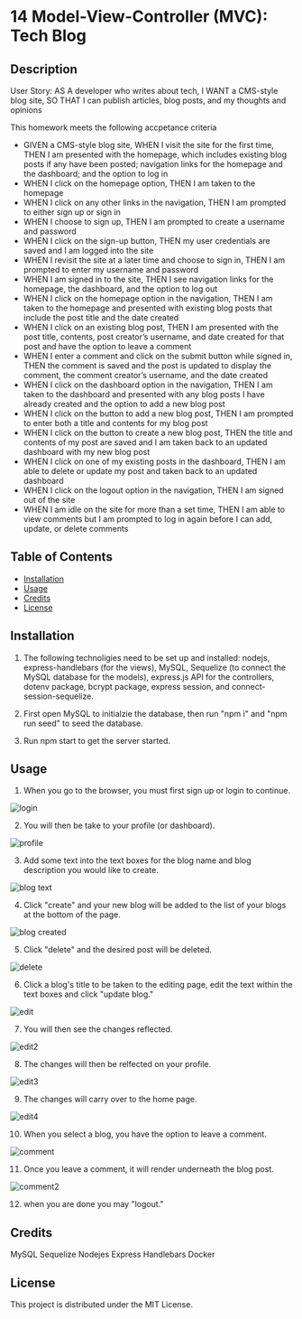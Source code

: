 # 14 Model-View-Controller (MVC): Tech Blog

## Description

User Story: AS A developer who writes about tech, I WANT a CMS-style blog site, SO THAT I can publish articles, blog posts, and my thoughts and opinions

This homework meets the following accpetance criteria

- GIVEN a CMS-style blog site, WHEN I visit the site for the first time, THEN I am presented with the homepage, which includes existing blog posts if any have been posted; navigation links for the homepage and the dashboard; and the option to log in
- WHEN I click on the homepage option, THEN I am taken to the homepage
- WHEN I click on any other links in the navigation, THEN I am prompted to either sign up or sign in
- WHEN I choose to sign up, THEN I am prompted to create a username and password
- WHEN I click on the sign-up button, THEN my user credentials are saved and I am logged into the site
- WHEN I revisit the site at a later time and choose to sign in, THEN I am prompted to enter my username and password
- WHEN I am signed in to the site, THEN I see navigation links for the homepage, the dashboard, and the option to log out
- WHEN I click on the homepage option in the navigation, THEN I am taken to the homepage and presented with existing blog posts that include the post title and the date created
- WHEN I click on an existing blog post, THEN I am presented with the post title, contents, post creator’s username, and date created for that post and have the option to leave a comment
- WHEN I enter a comment and click on the submit button while signed in, THEN the comment is saved and the post is updated to display the comment, the comment creator’s username, and the date created
- WHEN I click on the dashboard option in the navigation, THEN I am taken to the dashboard and presented with any blog posts I have already created and the option to add a new blog post
- WHEN I click on the button to add a new blog post, THEN I am prompted to enter both a title and contents for my blog post
- WHEN I click on the button to create a new blog post, THEN the title and contents of my post are saved and I am taken back to an updated dashboard with my new blog post
- WHEN I click on one of my existing posts in the dashboard, THEN I am able to delete or update my post and taken back to an updated dashboard
- WHEN I click on the logout option in the navigation, THEN I am signed out of the site
- WHEN I am idle on the site for more than a set time, THEN I am able to view comments but I am prompted to log in again before I can add, update, or delete comments

## Table of Contents

- [Installation](#installation)
- [Usage](#usage)
- [Credits](#credits)
- [License](#license)

## Installation

1. The following technoligies need to be set up and installed: nodejs, express-handlebars (for the views), MySQL, Sequelize (to connect the MySQL database for the models), express.js API for the controllers, dotenv package, bcrypt package, express session, and connect-session-sequelize.

2. First open MySQL to initialzie the database, then run "npm i" and "npm run seed" to seed the database.

3. Run npm start to get the server started.

## Usage

1. When you go to the browser, you must first sign up or login to continue.

![login](/images/Screenshot%202023-01-14%20at%2012.25.27%20PM.png)

2. You will then be take to your profile (or dashboard).

![profile](/images/Screenshot%202023-01-14%20at%2012.25.40%20PM.png)

3. Add some text into the text boxes for the blog name and blog description you would like to create.

![blog text](/images/Screenshot%202023-01-14%20at%2012.25.55%20PM.png)

4. Click "create" and your new blog will be added to the list of your blogs at the bottom of the page.

![blog created](/images/Screenshot%202023-01-14%20at%2012.26.02%20PM.png)

5. Click "delete" and the desired post will be deleted.

![delete](/images/Screenshot%202023-01-14%20at%2012.26.13%20PM.png)

6. Click a blog's title to be taken to the editing page, edit the text within the text boxes and click "update blog."

![edit](/images/Screenshot%202023-01-14%20at%2012.26.19%20PM.png)

7. You will then see the changes reflected.

![edit2](/images/Screenshot%202023-01-14%20at%2012.26.32%20PM.png)

8. The changes will then be relfected on your profile.

![edit3](/images/Screenshot%202023-01-14%20at%2012.26.43%20PM.png)

9. The changes will carry over to the home page.

![edit4](/images/Screenshot%202023-01-14%20at%2012.26.50%20PM.png)

10. When you select a blog, you have the option to leave a comment.

![comment](/images/Screenshot%202023-01-14%20at%2012.26.56%20PM.png)

11. Once you leave a comment, it will render underneath the blog post.

![comment2](/images/Screenshot%202023-01-14%20at%2012.27.04%20PM.png)

12. when you are done you may "logout."


## Credits

MySQL
Sequelize
Nodejes
Express
Handlebars
Docker

## License

This project is distributed under the MIT License.